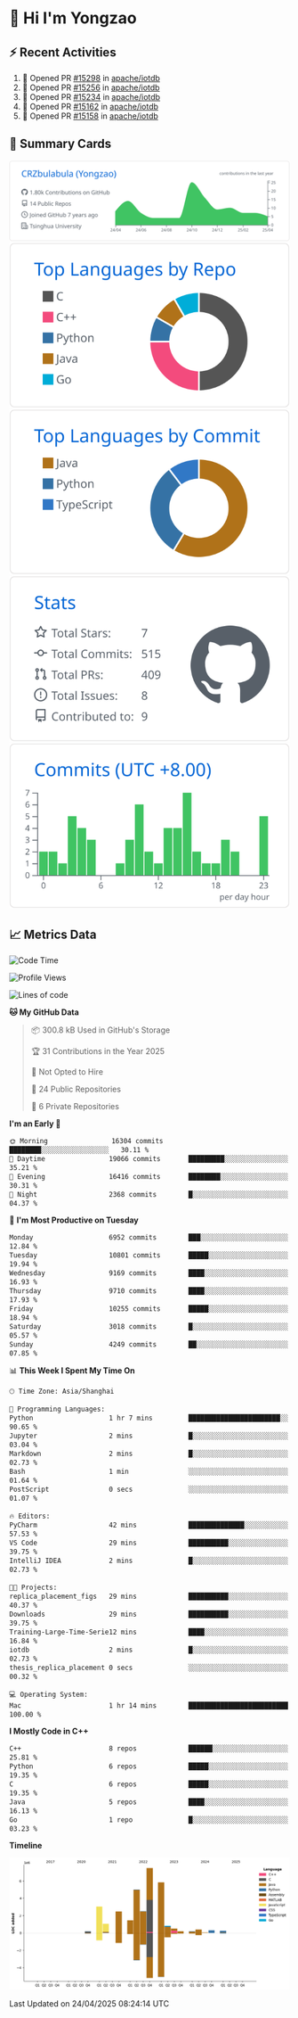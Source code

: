 # 👋 Hi I'm Yongzao

## ⚡ Recent Activities
<!--START_SECTION:activity-->
1. 💪 Opened PR [#15298](https://github.com/apache/iotdb/pull/15298) in [apache/iotdb](https://github.com/apache/iotdb)
2. 💪 Opened PR [#15256](https://github.com/apache/iotdb/pull/15256) in [apache/iotdb](https://github.com/apache/iotdb)
3. 💪 Opened PR [#15234](https://github.com/apache/iotdb/pull/15234) in [apache/iotdb](https://github.com/apache/iotdb)
4. 💪 Opened PR [#15162](https://github.com/apache/iotdb/pull/15162) in [apache/iotdb](https://github.com/apache/iotdb)
5. 💪 Opened PR [#15158](https://github.com/apache/iotdb/pull/15158) in [apache/iotdb](https://github.com/apache/iotdb)
<!--END_SECTION:activity-->

## 🎑 Summary Cards

[![](https://raw.githubusercontent.com/CRZbulabula/CRZbulabula/main/profile-summary-card-output/github/0-profile-details.svg)](https://github.com/vn7n24fzkq/github-profile-summary-cards)
[![](https://raw.githubusercontent.com/CRZbulabula/CRZbulabula/main/profile-summary-card-output/github/1-repos-per-language.svg)](https://github.com/vn7n24fzkq/github-profile-summary-cards) [![](https://raw.githubusercontent.com/CRZbulabula/CRZbulabula/main/profile-summary-card-output/github/2-most-commit-language.svg)](https://github.com/vn7n24fzkq/github-profile-summary-cards)
[![](https://raw.githubusercontent.com/CRZbulabula/CRZbulabula/main/profile-summary-card-output/github/3-stats.svg)](https://github.com/vn7n24fzkq/github-profile-summary-cards) [![](https://raw.githubusercontent.com/CRZbulabula/CRZbulabula/main/profile-summary-card-output/github/4-productive-time.svg)](https://github.com/vn7n24fzkq/github-profile-summary-cards)

## 📈 Metrics Data

<!--START_SECTION:waka-->
![Code Time](http://img.shields.io/badge/Code%20Time-849%20hrs%2045%20mins-blue)

![Profile Views](http://img.shields.io/badge/Profile%20Views-0-blue)

![Lines of code](https://img.shields.io/badge/From%20Hello%20World%20I%27ve%20Written-31.5%20million%20lines%20of%20code-blue)

**🐱 My GitHub Data** 

> 📦 300.8 kB Used in GitHub's Storage 
 > 
> 🏆 31 Contributions in the Year 2025
 > 
> 🚫 Not Opted to Hire
 > 
> 📜 24 Public Repositories 
 > 
> 🔑 6 Private Repositories 
 > 
**I'm an Early 🐤** 

```text
🌞 Morning                16304 commits       ████████░░░░░░░░░░░░░░░░░   30.11 % 
🌆 Daytime                19066 commits       █████████░░░░░░░░░░░░░░░░   35.21 % 
🌃 Evening                16416 commits       ████████░░░░░░░░░░░░░░░░░   30.31 % 
🌙 Night                  2368 commits        █░░░░░░░░░░░░░░░░░░░░░░░░   04.37 % 
```
📅 **I'm Most Productive on Tuesday** 

```text
Monday                   6952 commits        ███░░░░░░░░░░░░░░░░░░░░░░   12.84 % 
Tuesday                  10801 commits       █████░░░░░░░░░░░░░░░░░░░░   19.94 % 
Wednesday                9169 commits        ████░░░░░░░░░░░░░░░░░░░░░   16.93 % 
Thursday                 9710 commits        ████░░░░░░░░░░░░░░░░░░░░░   17.93 % 
Friday                   10255 commits       █████░░░░░░░░░░░░░░░░░░░░   18.94 % 
Saturday                 3018 commits        █░░░░░░░░░░░░░░░░░░░░░░░░   05.57 % 
Sunday                   4249 commits        ██░░░░░░░░░░░░░░░░░░░░░░░   07.85 % 
```


📊 **This Week I Spent My Time On** 

```text
🕑︎ Time Zone: Asia/Shanghai

💬 Programming Languages: 
Python                   1 hr 7 mins         ███████████████████████░░   90.65 % 
Jupyter                  2 mins              █░░░░░░░░░░░░░░░░░░░░░░░░   03.04 % 
Markdown                 2 mins              █░░░░░░░░░░░░░░░░░░░░░░░░   02.73 % 
Bash                     1 min               ░░░░░░░░░░░░░░░░░░░░░░░░░   01.64 % 
PostScript               0 secs              ░░░░░░░░░░░░░░░░░░░░░░░░░   01.07 % 

🔥 Editors: 
PyCharm                  42 mins             ██████████████░░░░░░░░░░░   57.53 % 
VS Code                  29 mins             ██████████░░░░░░░░░░░░░░░   39.75 % 
IntelliJ IDEA            2 mins              █░░░░░░░░░░░░░░░░░░░░░░░░   02.73 % 

🐱‍💻 Projects: 
replica_placement_figs   29 mins             ██████████░░░░░░░░░░░░░░░   40.37 % 
Downloads                29 mins             ██████████░░░░░░░░░░░░░░░   39.75 % 
Training-Large-Time-Serie12 mins             ████░░░░░░░░░░░░░░░░░░░░░   16.84 % 
iotdb                    2 mins              █░░░░░░░░░░░░░░░░░░░░░░░░   02.73 % 
thesis_replica_placement 0 secs              ░░░░░░░░░░░░░░░░░░░░░░░░░   00.32 % 

💻 Operating System: 
Mac                      1 hr 14 mins        █████████████████████████   100.00 % 
```

**I Mostly Code in C++** 

```text
C++                      8 repos             ██████░░░░░░░░░░░░░░░░░░░   25.81 % 
Python                   6 repos             █████░░░░░░░░░░░░░░░░░░░░   19.35 % 
C                        6 repos             █████░░░░░░░░░░░░░░░░░░░░   19.35 % 
Java                     5 repos             ████░░░░░░░░░░░░░░░░░░░░░   16.13 % 
Go                       1 repo              █░░░░░░░░░░░░░░░░░░░░░░░░   03.23 % 
```



**Timeline**

![Lines of Code chart](https://raw.githubusercontent.com/CRZbulabula/CRZbulabula/main/assets/bar_graph.png)


 Last Updated on 24/04/2025 08:24:14 UTC
<!--END_SECTION:waka-->

